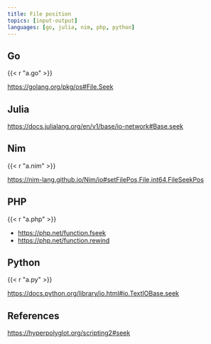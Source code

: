 ```yaml
---
title: File position
topics: [input-output]
languages: [go, julia, nim, php, python]
---
```


## Go

{{< r "a.go" >}}

<https://golang.org/pkg/os#File.Seek>

## Julia

<https://docs.julialang.org/en/v1/base/io-network#Base.seek>

## Nim

{{< r "a.nim" >}}

<https://nim-lang.github.io/Nim/io#setFilePos,File,int64,FileSeekPos>

## PHP

{{< r "a.php" >}}

- <https://php.net/function.fseek>
- <https://php.net/function.rewind>

## Python

{{< r "a.py" >}}

<https://docs.python.org/library/io.html#io.TextIOBase.seek>

## References

<https://hyperpolyglot.org/scripting2#seek>

